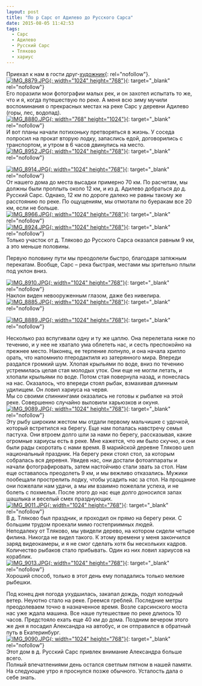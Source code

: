```yaml
---
layout: post
title: "По р Сарс от Адилево до Русского Сарса"
date: 2015-08-05 11:42:53
tags:
  - Сарс
  - Адилево
  - Русский Сарс
  - Тляково
  - хариус
---
```

Приехал к нам в гости друг-[художник][1]{: rel="nofollow"}.   
[![IMG\_8879.JPG](https://img-fotki.yandex.ru/get/3504/13906080.54/0_a2351_41041f06_XXL.jpg
"IMG_8879.JPG"){: width="1024" height="768"}][2]{: target="_blank"
rel="nofollow"}  
Его поразили мои фотографии малых рек, и он захотел испытать то же, что
и я, когда путешествую по реке. А меня всю зиму мучили воспоминания о
прекрасных местах на реке Сарс у деревни Адилево (горы, лес, водопад).  
[![IMG\_8880.JPG](https://img-fotki.yandex.ru/get/4710/13906080.54/0_a2352_f46f14cf_XXL.jpg
"IMG_8880.JPG"){: width="768" height="1024"}][3]{: target="_blank"
rel="nofollow"}  
И вот планы начали потихоньку претворяться в жизнь. У соседа попросил на
прокат вторую лодку, запаслись едой, договорились с транспортом, и утром
в 6 часов двинулись на место.   
[![IMG\_8952.JPG](https://img-fotki.yandex.ru/get/15509/13906080.54/0_a235b_22fff3b9_XXL.jpg
"IMG_8952.JPG"){: width="1024" height="768"}][4]{: target="_blank"
rel="nofollow"}  
  
[![IMG\_8914.JPG](https://img-fotki.yandex.ru/get/5200/13906080.54/0_a2358_57282935_XXL.jpg
"IMG_8914.JPG"){: width="1024" height="768"}][5]{: target="_blank"
rel="nofollow"}  
От нашего дома до места высадки примерно 70 км. По расчетам, мы должны
были проплыть около 12 км, и из д. Адилево добраться до д. Русский Сарс.
Однако, 12 км по дороге далеко не равны такому же расстоянию по реке. По
ощущениям, мы отмотали по буеракам все 20 км, если не больше.   
[![IMG\_8966.JPG](https://img-fotki.yandex.ru/get/4809/13906080.55/0_a235e_ac2c7c1c_XXL.jpg
"IMG_8966.JPG"){: width="1024" height="768"}][6]{: target="_blank"
rel="nofollow"}  
[![IMG\_8924.JPG](https://img-fotki.yandex.ru/get/3704/13906080.54/0_a2359_7a2ad0be_XXL.jpg
"IMG_8924.JPG"){: width="1024" height="768"}][7]{: target="_blank"
rel="nofollow"}  
Только участок от д. Тляково до Русского Сарса оказался равным 9 км, а
это меньше половины.   
  
Первую половину пути мы преодолели быстро, благодаря затяжным перекатам.
Вообще, Сарс – река быстрая, местами мы зрительно плыли под уклон вниз. 

[![IMG\_8910.JPG](https://img-fotki.yandex.ru/get/15487/13906080.54/0_a2357_43abc36f_XXL.jpg
"IMG_8910.JPG"){: width="1024" height="768"}][8]{: target="_blank"
rel="nofollow"}  
Наклон виден невооруженным глазом, даже без нивелира.  
[![IMG\_8885.JPG](https://img-fotki.yandex.ru/get/9105/13906080.54/0_a2353_9a470165_XXL.jpg
"IMG_8885.JPG"){: width="1024" height="768"}][9]{: target="_blank"
rel="nofollow"}  
  
[![IMG\_8889.JPG](https://img-fotki.yandex.ru/get/4416/13906080.54/0_a2355_50a6ee1a_XXL.jpg
"IMG_8889.JPG"){: width="1024" height="768"}][10]{: target="_blank"
rel="nofollow"}  
  
Несколько раз вспугивали одну и ту же цаплю. Она перелетала ниже по
течению, и у нее не хватало ума облететь нас, и сесть преспокойно на
прежнее место. Наконец, ее терпение лопнуло, и она начала хрипло орать,
что напомнило птеродактиля из затерянного мира. Впереди раздался громкий
шум. Хлопая крыльями по воде, вниз по течению устремилась целая стая
молодых уток. Они еще не могли летать, и хлопали крыльями по воде. Потом
стая повернула назад, и понеслась на нас. Оказалось, что впереди стоял
рыбак, взмахивая длинным удилищем. Он ловил хариуса на червя.  
Мы со своими спиннингами оказались не готовы к рыбалке на этой реке.
Совершенно случайно выловили харьюзков и окуня.   
[![IMG\_9089.JPG](https://img-fotki.yandex.ru/get/15570/13906080.55/0_a2367_2f53c5b1_XXL.jpg
"IMG_9089.JPG"){: width="1024" height="768"}][11]{: target="_blank"
rel="nofollow"}  
Эту рыбу широким жестом мы отдали первому мальчишке с удочкой, который
встретился на берегу. Еще нам попалась навстречу семья пастуха. Они
втроем долго шли за нами по берегу, рассказывая, какие огромные хариусы
есть в реке. Мне кажется, что им было скучно, и они были рады скоротать
с нами время. В марийской деревне Тляково шел национальный праздник. На
берегу реки стоял стол, за которым собралась вся деревня. Увидев нас,
они достали фотоаппараты и начали фотографировать, затем настойчиво
стали звать за стол. Нам еще оставалось преодолеть 9 км, и мы вежливо
отказались. Мужики пообещали прострелить лодку, чтобы усадить нас за
стол. На прощание они пожелали нам удачи, а мы им взаимно пожелали
успеха, и не болеть с похмелья. После этого до нас еще долго доносился
запах шашлыка и веселый смех празднующих.  
[![IMG\_9011.JPG](https://img-fotki.yandex.ru/get/15585/13906080.55/0_a2362_e3a0cbc8_XXL.jpg
"IMG_9011.JPG"){: width="1024" height="768"}][12]{: target="_blank"
rel="nofollow"}  
В д. Тляково был праздник, и проходил он прямо на берегу реки. С большим
трудом проехали мимо гостеприимных людей.  
Неподалеку от Тляково, мы увидели дерево, на котором сидели четыре
филина. Никогда не видел такого. К этому времени у меня закончился заряд
видеокамеры, и я не смог сделать хотя бы нескольких кадров.  
Количество рыбаков стало прибывать. Один из них ловил хариусов на
кораблик.   
[![IMG\_9013.JPG](https://img-fotki.yandex.ru/get/6421/13906080.55/0_a2363_67c92202_XXL.jpg
"IMG_9013.JPG"){: width="1024" height="768"}][13]{: target="_blank"
rel="nofollow"}  
Хороший способ, только в этот день ему попадались только мелкие рыбешки.

Под конец дня погода ухудшилась, закапал дождь, подул холодный ветер.
Неуютно стало на реке. Греемся греблей. Последние метры преодолеваем
точно в назначенное время. Возле сарсинского моста нас уже ждала машина.
Все наше путешествие по реке длилось 10 часов. Предстояло ехать еще 40
км до дома. Поздним вечером этого же дня я посадил Александра на
автобус, и он отправился в обратный путь в Екатеринбург.  
[![IMG\_9090.JPG](https://img-fotki.yandex.ru/get/4111/13906080.55/0_a2368_3da51fea_XXL.jpg
"IMG_9090.JPG"){: width="1024" height="768"}][14]{: target="_blank"
rel="nofollow"}  
Этот дом в д. Русский Сарс привлек внимание Александра больше всего.  
Полный впечатлениями день остался светлым пятном в нашей памяти. На
следующее утро я проснулся позже обычного. Усталость дала о себе знать.



[1]: http://sazhin64.livejournal.com/142430.html
[2]: https://fotki.yandex.ru/next/users/russian-field2005/album/159581/view/664401?page=0
[3]: https://fotki.yandex.ru/next/users/russian-field2005/album/159581/view/664402?page=0
[4]: https://fotki.yandex.ru/next/users/russian-field2005/album/159581/view/664411?page=0
[5]: https://fotki.yandex.ru/next/users/russian-field2005/album/159581/view/664408?page=0
[6]: https://fotki.yandex.ru/next/users/russian-field2005/album/159581/view/664414?page=0
[7]: https://fotki.yandex.ru/next/users/russian-field2005/album/159581/view/664409?page=0
[8]: https://fotki.yandex.ru/next/users/russian-field2005/album/159581/view/664407?page=0
[9]: https://fotki.yandex.ru/next/users/russian-field2005/album/159581/view/664403?page=0
[10]: https://fotki.yandex.ru/next/users/russian-field2005/album/159581/view/664405?page=0
[11]: https://fotki.yandex.ru/next/users/russian-field2005/album/159581/view/664423?page=0
[12]: https://fotki.yandex.ru/next/users/russian-field2005/album/159581/view/664418?page=0
[13]: https://fotki.yandex.ru/next/users/russian-field2005/album/159581/view/664419?page=0
[14]: https://fotki.yandex.ru/next/users/russian-field2005/album/159581/view/664424?page=0
